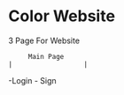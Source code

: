 # Color Website

3 Page For Website

         Main Page
    |                  |
 -Login            - Sign
